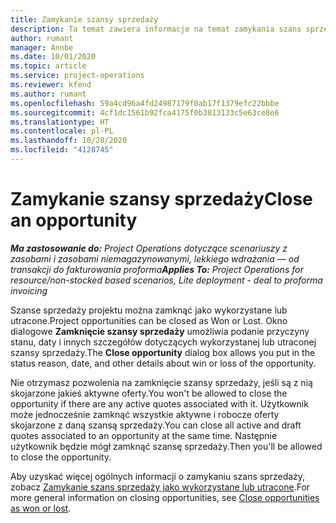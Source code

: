 ```yaml
---
title: Zamykanie szansy sprzedaży
description: Ta temat zawiera informacje na temat zamykania szans sprzedaży projektu.
author: rumant
manager: Annbe
ms.date: 10/01/2020
ms.topic: article
ms.service: project-operations
ms.reviewer: kfend
ms.author: rumant
ms.openlocfilehash: 59a4cd96a4fd24987179f0ab17f1379efc22bbbe
ms.sourcegitcommit: 4cf1dc1561b92fca4175f0b3813133c5e63ce8e6
ms.translationtype: HT
ms.contentlocale: pl-PL
ms.lasthandoff: 10/28/2020
ms.locfileid: "4128745"
---
```

# <a name="close-an-opportunity"></a><span data-ttu-id="40183-103">Zamykanie szansy sprzedaży</span><span class="sxs-lookup"><span data-stu-id="40183-103">Close an opportunity</span></span>

<span data-ttu-id="40183-104">_**Ma zastosowanie do:** Project Operations dotyczące scenariuszy z zasobami i zasobami niemagazynowanymi, lekkiego wdrażania — od transakcji do fakturowania proforma_</span><span class="sxs-lookup"><span data-stu-id="40183-104">_**Applies To:** Project Operations for resource/non-stocked based scenarios, Lite deployment - deal to proforma invoicing_</span></span>

<span data-ttu-id="40183-105">Szanse sprzedaży projektu można zamknąć jako wykorzystane lub utracone.</span><span class="sxs-lookup"><span data-stu-id="40183-105">Project opportunities can be closed as Won or Lost.</span></span> <span data-ttu-id="40183-106">Okno dialogowe **Zamknięcie szansy sprzedaży** umożliwia podanie przyczyny stanu, daty i innych szczegółów dotyczących wykorzystanej lub utraconej szansy sprzedaży.</span><span class="sxs-lookup"><span data-stu-id="40183-106">The **Close opportunity** dialog box allows you put in the status reason, date, and other details about win or loss of the opportunity.</span></span>

<span data-ttu-id="40183-107">Nie otrzymasz pozwolenia na zamknięcie szansy sprzedaży, jeśli są z nią skojarzone jakieś aktywne oferty.</span><span class="sxs-lookup"><span data-stu-id="40183-107">You won't be allowed to close the opportunity if there are any active quotes associated with it.</span></span> <span data-ttu-id="40183-108">Użytkownik może jednocześnie zamknąć wszystkie aktywne i robocze oferty skojarzone z daną szansą sprzedaży.</span><span class="sxs-lookup"><span data-stu-id="40183-108">You can close all active and draft quotes associated to an opportunity at the same time.</span></span> <span data-ttu-id="40183-109">Następnie użytkownik będzie mógł zamknąć szansę sprzedaży.</span><span class="sxs-lookup"><span data-stu-id="40183-109">Then you'll be allowed to close the opportunity.</span></span>

<span data-ttu-id="40183-110">Aby uzyskać więcej ogólnych informacji o zamykaniu szans sprzedaży, zobacz [Zamykanie szans sprzedaży jako wykorzystane lub utracone](https://docs.microsoft.com/dynamics365/sales-enterprise/close-opportunity-won-lost-sales).</span><span class="sxs-lookup"><span data-stu-id="40183-110">For more general information on closing opportunities, see [Close opportunities as won or lost](https://docs.microsoft.com/dynamics365/sales-enterprise/close-opportunity-won-lost-sales).</span></span>
